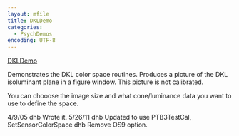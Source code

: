 ```yaml
---
layout: mfile
title: DKLDemo
categories:
  - PsychDemos
encoding: UTF-8
---
```


[DKLDemo](/docs/DKLDemo)

Demonstrates the DKL color space routines.
Produces a picture of the DKL isoluminant plane
in a figure window.  This picture is not calibrated.

You can chooose the image size and what cone/luminance
data you want to use to define the space.

4/9/05  dhb     Wrote it.
5/26/11   dhb     Updated to use PTB3TestCal, SetSensorColorSpace
          dhb     Remove OS9 option.